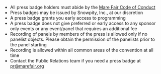 - All press badge holders must abide by the [Mare Fair Code of Conduct](Code%20of%20Conduct.md)
- Press badges may be issued by Snowpity, Inc., at our discretion
- A press badge grants you early access to programming
- A press badge does not give preferred or early access to any sponsor only events or any event/panel that requires an additional fee
- Recording of panels by members of the press is allowed only if no panelist objects.  Please obtain the permission of the panelists prior to the panel starting
- Recording is allowed within all common areas of the convention at all time
- Contact the Public Relations team if you need a press badge at [pr@marefair.org](mailto:pr@marefair.org)
